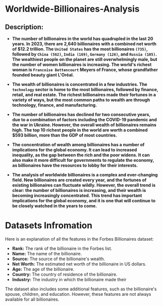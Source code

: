 # Worldwide-Billionaires-Analysis

## **Description:**

* **The number of billionaires in the world has quadrupled in the last 20 years. In 2023, there are 2,640 billionaires with a combined net worth of $12.2 trillion. The `United States` has the most billionaires `(735)`, followed by `China (562)`, `India (169)`, `Germany (126)`, and `Russia (105)`. The wealthiest people on the planet are still overwhelmingly male, but the number of women billionaires is increasing. The world's richest woman is `Francoise Bettencourt` Meyers of France, whose grandfather founded beauty giant L'Oréal.**

* **The wealth of billionaires is concentrated in a few industries. The `technology` sector is home to the most billionaires, followed by finance, retail, and real estate. The richest billionaires made their fortunes in a variety of ways, but the most common paths to wealth are through technology, finance, and manufacturing.**

* **The number of billionaires has declined for two consecutive years, due to a combination of factors including the COVID-19 pandemic and the war in Ukraine. However, the overall wealth of billionaires remains high. The top 10 richest people in the world are worth a combined $593 billion, more than the GDP of most countries.**

* **The concentration of wealth among billionaires has a number of implications for the global economy. It can lead to increased inequality, as the gap between the rich and the poor widens. It can also make it more difficult for governments to regulate the economy, as billionaires have the resources to lobby for their interests.**

* **The analysis of worldwide billionaires is a complex and ever-changing field. New billionaires are created every year, and the fortunes of existing billionaires can fluctuate wildly. However, the overall trend is clear: the number of billionaires is increasing, and their wealth is becoming increasingly concentrated. This trend has important implications for the global economy, and it is one that will continue to be closely watched in the years to come.**


# Datasets Infromation

Here is an explanation of all the features in the Forbes Billionaires dataset:

* **Rank:** The rank of the billionaire in the Forbes list.
* **Name:** The name of the billionaire.
* **Source:** The source of the billionaire's wealth.
* **Net Worth:** The estimated net worth of the billionaire in US dollars.
* **Age:** The age of the billionaire.
* **Country:** The country of residence of the billionaire.
* **Industry:** The industry in which the billionaire made their 

The dataset also includes some additional features, such as the billionaire's spouse, children, and education. However, these features are not always available for all billionaires.
